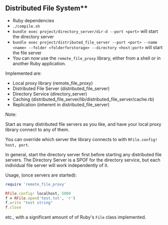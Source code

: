 ## Distributed File System**

* Ruby dependencies
* ```./compile.sh```
* ```bundle exec project/directory_server/dir-d --port <port>``` will start the directory server
* ```bundle exec project/distributed_file_server --port <port> --name <name> --folder <folderforstorage> --directory <host:port>``` will start the file server
* You can now use the ```remote_file_proxy``` library, either from a shell or in another Ruby application.


Implemented are:

* Local proxy library (remote_file_proxy)
* Distributed File Server (distributed_file_server)
* Directory Service (directory_server)
* Caching (distributed_file_server/lib/distributed_file_server/cache.rb)
* Replication (inherent in distributed_file_server)

Note:

Start as many distributed file servers as you like, and have your local proxy library connect to any of them.

You can override which server the library connects to with ```RFile.config! host, port```.

In general, start the directory server first before starting any distributed file servers. The Directory Server is
a SPOF for the directory service, but each individual file server will work independently of it.


Usage, (once servers are started):

```ruby
require 'remote_file_proxy'

RFile.config! localhost, 5000
f = RFile.open('test.txt', 'r')
f.write "test string"
f.close 
```

etc., with a significant amount of of Ruby's ```File``` class implemented.

